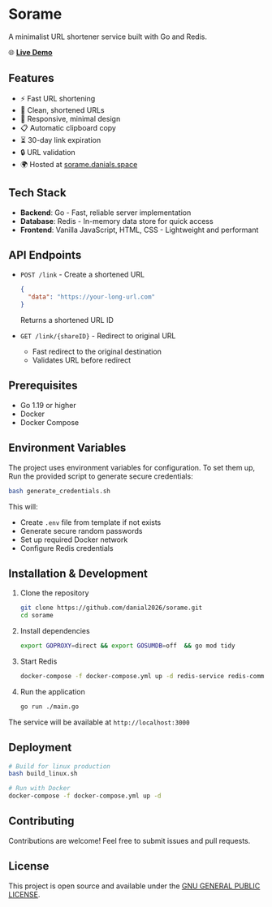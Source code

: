 # Sorame

A minimalist URL shortener service built with Go and Redis.

🌐 **[Live Demo](https://sorame.danials.space)**

## Features

- ⚡️ Fast URL shortening
- 🔗 Clean, shortened URLs
- 📱 Responsive, minimal design
- 📋 Automatic clipboard copy
- ⏳ 30-day link expiration
- 🔒 URL validation
- 🌍 Hosted at [sorame.danials.space](https://sorame.danials.space)

## Tech Stack

- **Backend**: Go - Fast, reliable server implementation
- **Database**: Redis - In-memory data store for quick access
- **Frontend**: Vanilla JavaScript, HTML, CSS - Lightweight and performant

## API Endpoints

- `POST /link` - Create a shortened URL
  ```json
  {
    "data": "https://your-long-url.com"
  }
  ```
  Returns a shortened URL ID

- `GET /link/{shareID}` - Redirect to original URL
  - Fast redirect to the original destination
  - Validates URL before redirect

## Prerequisites

- Go 1.19 or higher
- Docker
- Docker Compose  

## Environment Variables

The project uses environment variables for configuration. 
To set them up, Run the provided script to generate secure credentials:
```bash
bash generate_credentials.sh
```

This will:
- Create `.env` file from template if not exists
- Generate secure random passwords
- Set up required Docker network
- Configure Redis credentials

## Installation & Development

1. Clone the repository
   ```bash
   git clone https://github.com/danial2026/sorame.git
   cd sorame
   ```

2. Install dependencies
   ```bash
   export GOPROXY=direct && export GOSUMDB=off  && go mod tidy
   ```

3. Start Redis
   ```bash
   docker-compose -f docker-compose.yml up -d redis-service redis-commander
   ```

4. Run the application
   ```bash
   go run ./main.go
   ```

The service will be available at `http://localhost:3000`

## Deployment

```bash
# Build for linux production
bash build_linux.sh

# Run with Docker
docker-compose -f docker-compose.yml up -d
```

## Contributing

Contributions are welcome! Feel free to submit issues and pull requests.

## License

This project is open source and available under the [GNU GENERAL PUBLIC LICENSE](LICENSE).